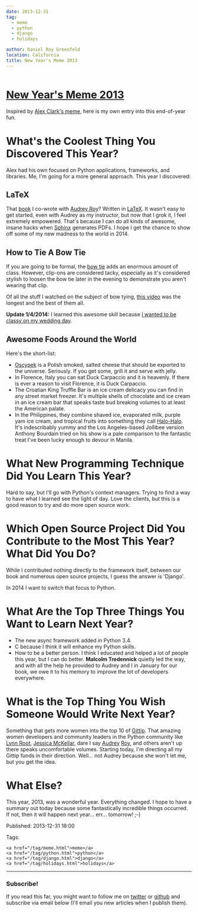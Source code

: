 ```yaml
---
date: 2013-12-31
tag:
  - meme
  - python
  - django
  - holidays

author: Daniel Roy Greenfeld
location: California
title: New Year's Meme 2013
---
```


<div class="twelve wide column">
  <h1 class="ui block header">
    <div class="content">
      <a href="/meme.html">New Year's Meme 2013</a>
    </div>
  </h1>
  <p>
    Inspired by
    <a
      href="http://blog.aclark.net/2013/12/30/new-years-python-meme-2014/"
      target="_blank"
      >Alex Clark's meme</a
    >, here is my own entry into this end-of-year fun.
  </p>
  <h1 id="whats-the-coolest-thing-you-discovered-this-year">
    What's the Coolest Thing You Discovered This Year?
  </h1>
  <p>
    Alex had his own focused on Python applications, frameworks, and libraries.
    Me, I'm going for a more general approach. This year I discovered:
  </p>
  <h2 id="latex">LaTeX</h2>
  <p>
    That <a href="django.2scoops.org" target="_blank">book</a> I co-wrote with
    <a href="http://audreyr.com" target="_blank">Audrey Roy</a>? Written in
    <a href="https://en.wikipedia.org/wiki/LaTeX" target="_blank">LaTeX</a>. It
    wasn't easy to get started, even with Audrey as my instructor, but now that
    I grok it, I feel extremely empowered. That's because I can do all kinds of
    awesome, insane hacks when
    <a href="http://sphinx-doc.org/" target="_blank">Sphinx</a> generates PDFs.
    I hope I get the chance to show off some of my new madness to the world in
    2014.
  </p>
  <h2 id="how-to-tie-a-bow-tie">How to Tie A Bow Tie</h2>
  <p>
    If you are going to be formal, the
    <a href="https://en.wikipedia.org/wiki/Bow_tie" target="_blank">bow tie</a>
    adds an enormous amount of class. However, clip-ons are considered tacky,
    especially as it's considered stylish to loosen the bow tie later in the
    evening to demonstrate you aren't wearing that clip.
  </p>
  <p>
    Of all the stuff I watched on the subject of bow tying,
    <a href="http://www.youtube.com/watch?v=T5PTLV-L_sk" target="_blank"
      >this video</a
    >
    was the longest and the best of them all.
  </p>
  <p>
    <strong>Update 1/4/2014:</strong> I learned this awesome skill because
    <a href="https://pydanny.com/i-married-audrey-roy.html" target="_blank"
      >I wanted to be classy on my wedding day</a
    >.
  </p>
  <h2 id="awesome-foods-around-the-world">Awesome Foods Around the World</h2>
  <p>Here's the short-list:</p>
  <ul>
    <li>
      <a href="https://en.wikipedia.org/wiki/Oscypek" target="_blank"
        >Oscypek</a
      >
      is a Polish smoked, salted cheese that should be exported to the universe.
      Seriously. If you get some, grill it and serve with jelly.
    </li>
    <li>
      In Florence, Italy you can eat Duck Carpaccio and it is heavenly. If there
      is ever a reason to visit Florence, it is Duck Carpaccio.
    </li>
    <li>
      The Croatian King Truffle Bar is an ice cream delicacy you can find in any
      street market freezer. It's multiple shells of chocolate and ice cream in
      an ice cream bar that speaks taste bud breaking volumes to at least the
      American palate.
    </li>
    <li>
      In the Philippines, they combine shaved ice, evaporated milk, purple yam
      ice cream, and tropical fruits into something they call
      <a href="https://en.wikipedia.org/wiki/Halo-halo" target="_blank"
        >Halo-Halo</a
      >. It's indescribably yummy and the Los Angeles-based Jollibee version
      Anthony Bourdain tried on his show is a pale comparison to the fantastic
      treat I've been lucky enough to devour in Manila.
    </li>
  </ul>
  <h1 id="what-new-programming-technique-did-you-learn-this-year">
    What New Programming Technique Did You Learn This Year?
  </h1>
  <p>
    Hard to say, but I'll go with Python's context managers. Trying to find a
    way to have what I learned see the light of day. Love the clients, but this
    is a good reason to try and do more open source work.
  </p>
  <h1
    id="which-open-source-project-did-you-contribute-to-the-most-this-year-what-did-you-do"
  >
    Which Open Source Project Did You Contribute to the Most This Year? What Did
    You Do?
  </h1>
  <p>
    While I contributed nothing directly to the framework itself, between our
    book and numerous open source projects, I guess the answer is 'Django'.
  </p>
  <p>In 2014 I want to switch that focus to Python.</p>
  <h1 id="what-are-the-top-three-things-you-want-to-learn-next-year">
    What Are the Top Three Things You Want to Learn Next Year?
  </h1>
  <ul>
    <li>The new async framework added in Python 3.4.</li>
    <li>C because I think it will enhance my Python skills.</li>
    <li>
      How to be a better person. I think I educated and helped a lot of people
      this year, but I can do better.
      <strong>Malcolm Tredennick</strong> quietly led the way, and with all the
      help he provided to Audrey and I in January for our book, we owe it to his
      memory to improve the lot of developers everywhere.
    </li>
  </ul>
  <h1 id="what-is-the-top-thing-you-wish-someone-would-write-next-year">
    What is the Top Thing You Wish Someone Would Write Next Year?
  </h1>
  <p>
    Something that gets more women into the top 10 of
    <a href="https://www.gittip.com/" target="_blank">Gittip</a>. That amazing
    women developers and community leaders in the Python community like
    <a href="https://www.gittip.com/roguelynn/" target="_blank">Lynn Root</a>,
    <a href="https://www.gittip.com/jessicamckellar/" target="_blank"
      >Jessica McKellar</a
    >, dare I say
    <a href="https://www.gittip.com/audreyr/" target="_blank">Audrey</a>
    <a href="https://www.gittip.com/audreyr/" target="_blank">Roy</a>, and
    others aren't up there speaks uncomfortable volumes. Starting today, I'm
    directing all my Gittip funds in their direction. Well... not Audrey because
    she won't let me, but you get the idea.
  </p>
  <h1 id="what-else">What Else?</h1>
  <p>
    This year, 2013, was a wonderful year. Everything changed. I hope to have a
    summary out today because some fantastically incredible things occurred. If
    not, then it will happen next year... err... tomorrow! ;-)
  </p>
  <p>Published: 2013-12-31 18:00</p>
  <p>
    Tags:

    <a href="/tag/meme.html">meme</a>
    <a href="/tag/python.html">python</a>
    <a href="/tag/django.html">django</a>
    <a href="/tag/holidays.html">holidays</a>
  </p>
  <hr />
  <h3 class="ui header">Subscribe!</h3>
  <p>
    If you read this far, you might want to follow me on
    <a href="https://twitter.com/pydanny">twitter</a> or
    <a href="https://github.com/pydanny">github</a> and subscribe via email
    below (I'll email you new articles when I publish them).
  </p>
   
</div>
